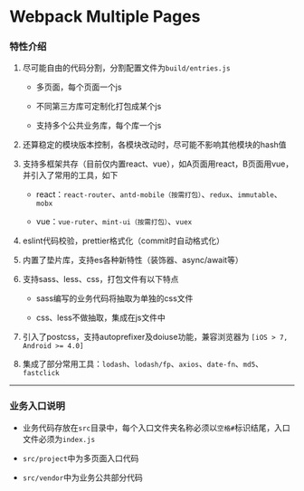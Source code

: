 
# Webpack Multiple Pages

### 特性介绍

1. 尽可能自由的代码分割，分割配置文件为`build/entries.js`

	- 多页面，每个页面一个js

	- 不同第三方库可定制化打包成某个js

	- 支持多个公共业务库，每个库一个js

2. 还算稳定的模块版本控制，各模块改动时，尽可能不影响其他模块的hash值

3. 支持多框架共存（目前仅内置react、vue），如A页面用react，B页面用vue，并引入了常用的工具，如下

	- react：`react-router`、`antd-mobile（按需打包）`、`redux`、`immutable`、`mobx`

	- vue：`vue-ruter`、`mint-ui（按需打包）`、`vuex`

4. eslint代码校验，prettier格式化（commit时自动格式化）

5. 内置了垫片库，支持es各种新特性（装饰器、async/await等）

6. 支持sass、less、css，打包文件有以下特点

	- sass编写的业务代码将抽取为单独的css文件
	
	- css、less不做抽取，集成在js文件中

7. 引入了postcss，支持autoprefixer及doiuse功能，兼容浏览器为 `[iOS > 7, Android >= 4.0]`

8. 集成了部分常用工具：`lodash`、`lodash/fp`、`axios`、`date-fn`、`md5`、`fastclick`

- - -

### 业务入口说明

- 业务代码存放在`src`目录中，每个入口文件夹名称必须以`空格#`标识结尾，入口文件必须为`index.js`

- `src/project`中为多页面入口代码

- `src/vendor`中为业务公共部分代码